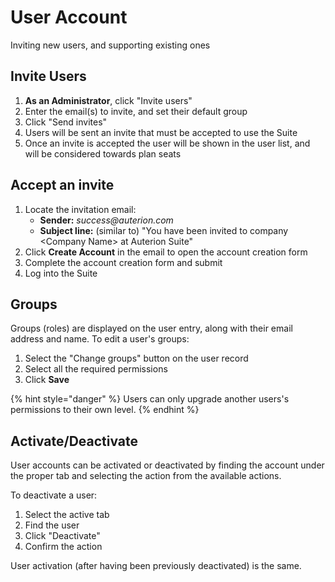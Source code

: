 # User Account

Inviting new users, and supporting existing ones

## Invite Users <a href="#invite" id="invite"></a>

1. **As an Administrator**, click "Invite users"
2. Enter the email(s) to invite, and set their default group
3. Click "Send invites"
4. Users will be sent an invite that must be accepted to use the Suite
5. Once an invite is accepted the user will be shown in the user list, and will be considered towards plan seats

## Accept an invite

1. Locate the invitation email:
   * **Sender:** _success@auterion.com_
   * **Subject line:** (similar to) "You have been invited to company \<Company Name> at Auterion Suite"
2. Click **Create Account** in the email to open the account creation form
3. Complete the account creation form and submit
4. Log into the Suite

## Groups

Groups (roles) are displayed on the user entry, along with their email address and name. To edit a user's groups:

1. Select the "Change groups" button on the user record
2. Select all the required permissions
3. Click **Save**

{% hint style="danger" %}
Users can only upgrade another users's permissions to their own level.
{% endhint %}

## Activate/Deactivate

User accounts can be activated or deactivated by finding the account under the proper tab and selecting the action from the available actions.

To deactivate a user:

1. Select the active tab
2. Find the user
3. Click "Deactivate"
4. Confirm the action

User activation (after having been previously deactivated) is the same.
